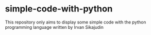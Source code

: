 # simple-code-with-python
This repository only aims to display some simple code with the python programming language written by Irvan Sikajudin
